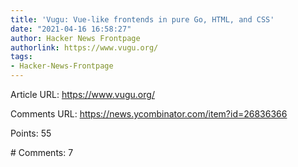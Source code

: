 ```yaml
---
title: 'Vugu: Vue-like frontends in pure Go, HTML, and CSS'
date: "2021-04-16 16:58:27"
author: Hacker News Frontpage
authorlink: https://www.vugu.org/
tags:
- Hacker-News-Frontpage
---
```


<p>Article URL: <a href="https://www.vugu.org/">https://www.vugu.org/</a></p>
<p>Comments URL: <a href="https://news.ycombinator.com/item?id=26836366">https://news.ycombinator.com/item?id=26836366</a></p>
<p>Points: 55</p>
<p># Comments: 7</p>

